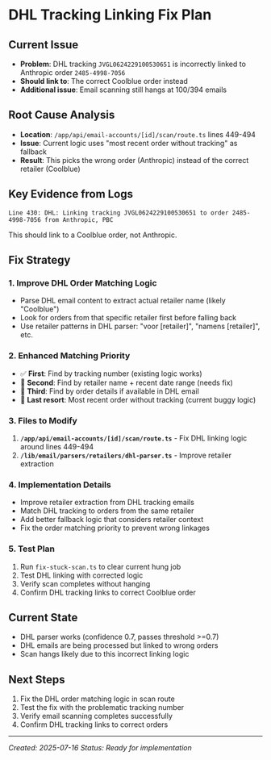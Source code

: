 # DHL Tracking Linking Fix Plan

## Current Issue
- **Problem**: DHL tracking `JVGL0624229100530651` is incorrectly linked to Anthropic order `2485-4998-7056` 
- **Should link to**: The correct Coolblue order instead
- **Additional issue**: Email scanning still hangs at 100/394 emails

## Root Cause Analysis
- **Location**: `/app/api/email-accounts/[id]/scan/route.ts` lines 449-494
- **Issue**: Current logic uses "most recent order without tracking" as fallback
- **Result**: This picks the wrong order (Anthropic) instead of the correct retailer (Coolblue)

## Key Evidence from Logs
```
Line 430: DHL: Linking tracking JVGL0624229100530651 to order 2485-4998-7056 from Anthropic, PBC
```
This should link to a Coolblue order, not Anthropic.

## Fix Strategy

### 1. Improve DHL Order Matching Logic
- Parse DHL email content to extract actual retailer name (likely "Coolblue")
- Look for orders from that specific retailer first before falling back
- Use retailer patterns in DHL parser: "voor [retailer]", "namens [retailer]", etc.

### 2. Enhanced Matching Priority
- ✅ **First**: Find by tracking number (existing logic works)
- 🔧 **Second**: Find by retailer name + recent date range (needs fix)
- 🔧 **Third**: Find by order details if available in DHL email
- 🔧 **Last resort**: Most recent order without tracking (current buggy logic)

### 3. Files to Modify
1. **`/app/api/email-accounts/[id]/scan/route.ts`** - Fix DHL linking logic around lines 449-494
2. **`/lib/email/parsers/retailers/dhl-parser.ts`** - Improve retailer extraction

### 4. Implementation Details
- Improve retailer extraction from DHL tracking emails
- Match DHL tracking to orders from the same retailer
- Add better fallback logic that considers retailer context
- Fix the order matching priority to prevent wrong linkages

### 5. Test Plan
1. Run `fix-stuck-scan.ts` to clear current hung job
2. Test DHL linking with corrected logic
3. Verify scan completes without hanging
4. Confirm DHL tracking links to correct Coolblue order

## Current State
- DHL parser works (confidence 0.7, passes threshold >=0.7)
- DHL emails are being processed but linked to wrong orders
- Scan hangs likely due to this incorrect linking logic

## Next Steps
1. Fix the DHL order matching logic in scan route
2. Test the fix with the problematic tracking number
3. Verify email scanning completes successfully
4. Confirm DHL tracking links to correct orders

---
*Created: 2025-07-16*
*Status: Ready for implementation*